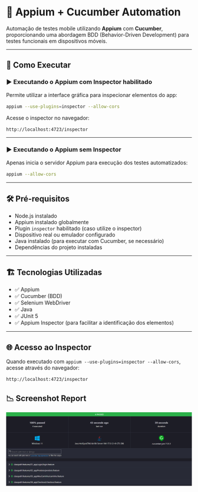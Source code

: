 
# 📱 Appium + Cucumber Automation

Automação de testes mobile utilizando **Appium** com **Cucumber**, proporcionando uma abordagem BDD (Behavior-Driven Development) para testes funcionais em dispositivos móveis.

---

## 🚀 Como Executar

### ▶️ Executando o Appium com **Inspector** habilitado

Permite utilizar a interface gráfica para inspecionar elementos do app:

```bash
appium --use-plugins=inspector --allow-cors
```

Acesse o inspector no navegador:

```
http://localhost:4723/inspector
```

---

### ▶️ Executando o Appium **sem Inspector**

Apenas inicia o servidor Appium para execução dos testes automatizados:

```bash
appium --allow-cors
```

---

## 🛠️ Pré-requisitos

- Node.js instalado
- Appium instalado globalmente
- Plugin `inspector` habilitado (caso utilize o inspector)
- Dispositivo real ou emulador configurado
- Java instalado (para executar com Cucumber, se necessário)
- Dependências do projeto instaladas

---

## 🏗️ Tecnologias Utilizadas

- ✅ Appium
- ✅ Cucumber (BDD)
- ✅ Selenium WebDriver
- ✅ Java
- ✅ JUnit 5 
- ✅ Appium Inspector (para facilitar a identificação dos elementos)

---

## 🌐 Acesso ao Inspector

Quando executado com `appium --use-plugins=inspector --allow-cors`, acesse através do navegador:

```
http://localhost:4723/inspector
```

## 📉 Screenshot Report
![](src/main/resources/img/reports/Captura%20de%20tela%20de%20report.png)